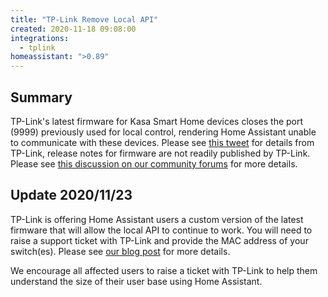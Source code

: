 ```yaml
---
title: "TP-Link Remove Local API"
created: 2020-11-18 09:08:00
integrations:
  - tplink
homeassistant: ">0.89"
---
```


## Summary

TP-Link's latest firmware for Kasa Smart Home devices closes the port (9999) previously used for local control, rendering Home Assistant unable to communicate with these devices. Please see [this tweet](https://twitter.com/TPLINKUK/status/1328687659133399043) for details from TP-Link, release notes for firmware are not readily published by TP-Link. Please see [this discussion on our community forums](https://community.home-assistant.io/t/tp-link-hs110-smart-plug-disappears-after-latest-firmware-update/244229) for more details.

## Update 2020/11/23

TP-Link is offering Home Assistant users a custom version of the latest firmware that will allow the local API to continue to work. You will need to raise a support ticket with TP-Link and provide the MAC address of your switch(es). Please see [our blog post](https://www.home-assistant.io/blog/2020/11/23/tplink-local-access/) for more details.

We encourage all affected users to raise a ticket with TP-Link to help them understand the size of their user base using Home Assistant.
